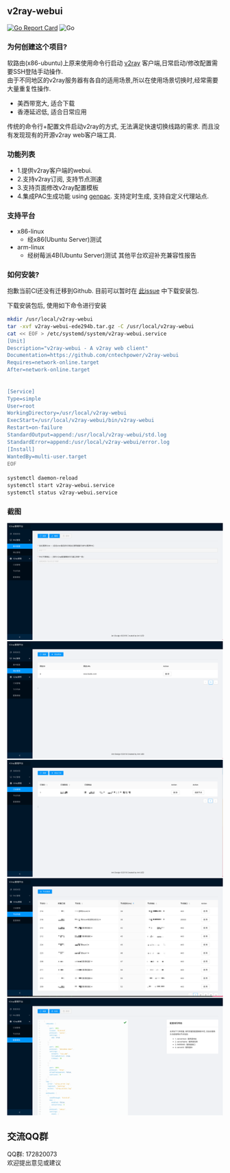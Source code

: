 ## v2ray-webui
[![Go Report Card](https://goreportcard.com/badge/github.com/cntechpower/v2ray-webui)](https://goreportcard.com/report/github.com/cntechpower/v2ray-webui)  ![Go](https://github.com/cntechpower/v2ray-webui/workflows/Go/badge.svg?branch=main)
### 为何创建这个项目?
软路由(x86-ubuntu)上原来使用命令行启动 [v2ray](https://github.com/v2ray/v2ray-core) 客户端,日常启动/修改配置需要SSH登陆手动操作.  
由于不同地区的v2ray服务器有各自的适用场景,所以在使用场景切换时,经常需要大量重复性操作.
* 美西带宽大, 适合下载
* 香港延迟低, 适合日常应用  

传统的命令行+配置文件启动v2ray的方式, 无法满足快速切换线路的需求. 而且没有发现现有的开源v2ray web客户端工具.

### 功能列表
* 1.提供v2ray客户端的webui.
* 2.支持v2ray订阅, 支持节点测速
* 3.支持页面修改v2ray配置模板
* 4.集成PAC生成功能 using [genpac](https://github.com/JinnLynn/genpac). 支持定时生成, 支持自定义代理站点.

### 支持平台
* x86-linux
  * 经x86(Ubuntu Server)测试
* arm-linux
  * 经树莓派4B(Ubuntu Server)测试
其他平台欢迎补充兼容性报告


### 如何安装?
抱歉当前CI还没有迁移到Github. 目前可以暂时在 [此issue](https://github.com/cntechpower/v2ray-webui/issues/2) 中下载安装包.

下载安装包后, 使用如下命令进行安装
```sh
mkdir /usr/local/v2ray-webui
tar -xvf v2ray-webui-ede294b.tar.gz -C /usr/local/v2ray-webui
cat << EOF > /etc/systemd/system/v2ray-webui.service
[Unit]
Description="v2ray-webui - A v2ray web client"
Documentation=https://github.com/cntechpower/v2ray-webui
Requires=network-online.target
After=network-online.target


[Service]
Type=simple
User=root
WorkingDirectory=/usr/local/v2ray-webui
ExecStart=/usr/local/v2ray-webui/bin/v2ray-webui
Restart=on-failure
StandardOutput=append:/usr/local/v2ray-webui/std.log
StandardError=append:/usr/local/v2ray-webui/error.log
[Install]
WantedBy=multi-user.target
EOF

systemctl daemon-reload
systemctl start v2ray-webui.service
systemctl status v2ray-webui.service

```

### 截图
![PAC基本配置](./docs/pac_base.png)  
![PAC自定义站点](./docs/pac_websites.png)  
![V2ray订阅管理](./docs/v2ray_subscription.png)  
![V2ray节点管理](./docs/v2ray_nodes.png)
![V2ray配置模板](./docs/v2ray_config.png)

## 交流QQ群
QQ群: 172820073  
欢迎提出意见或建议

